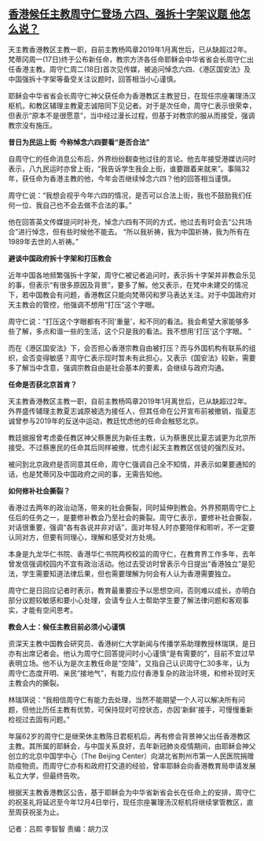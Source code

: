 <!--1621335629000-->
[香港候任主教周守仁登场  六四、强拆十字架议题  他怎么说？](https://www.rfa.org/mandarin/yataibaodao/gangtai/al-05182021070017.html)
------

<p><span style="font-weight: 400;">天主教香港教区主教一职，自前主教杨鸣章2019年1月离世后，已从缺超过2年。梵蒂冈周一(17日)终于公布新任命，教宗方济各任命耶稣会中华省省会长周守仁出任香港主教。周守仁周二(18日)首次见传媒，被追问悼念六四、《港区国安法》及中国强拆十字架等备受关注议题时，回答相当小心谨慎。</span></p><p><span style="font-weight: 400;">耶稣会中华省省会长周守仁神父获任命为香港教区主教翌日，在现任宗座署理汤汉枢机，和教区辅理主教夏志诚陪同下见记者。对于是次任命，周守仁表示很荣幸，但表示“原本不是很愿意”，当中经过漫长过程，但基于对教宗的服从而接受，强调教宗没有施压。</span></p><p><b>昔日为民运上街  今称悼念六四要看“是否合法”</b></p><p><span style="font-weight: 400;">自周守仁的任命消息公布后，外界纷纷翻查他过往的言论。他去年接受港媒访问时表示，八九民运时亦曾上街，“我告诉学生我会上街，谁要跟着来就来”。事隔32年，获任命为香港主教的他，今年会否继续悼念六四？他的回答相当谨慎。</span></p><p><span style="font-weight: 400;">周守仁说：“我想会视乎今年六四的情况，是否可以合法上街，我也不鼓励我们任何一位、我自己也不会去做不合法的事。”</span></p><p><span style="font-weight: 400;">他在回答英文传媒提问时补充，悼念六四有不同的方式，他过去有时会去“公共场合”进行悼念，但有些时候他不能去。 “所以我祈祷，我为中国祈祷，我为所有在1989年去世的人祈祷。”</span></p><p><b>避谈中国政府拆十字架和打压教会</b></p><p><span style="font-weight: 400;">近年中国各地频繁强拆十字架，周守仁被记者追问时，表示拆十字架并非教会乐见的事，但表示“有很多原因及背景”，要多了解。他又表示，在梵中未建交的情况下，若中国教会有问题，香港教区只能向梵蒂冈和罗马表达关注。对于中国政府对天主教会的管控，他强调不想用“打压”这个字眼。</span></p><p><span style="font-weight: 400;">周守仁说：“打压这个字眼都有不同'重量'，和不同的看法。我会希望大家能够多些了解，多点和谐一些的生活，这个只是我的看法。我不想用'打压'这个字眼。 ”</span></p><p><span style="font-weight: 400;">而在《港区国安法》下，会否担心香港宗教自由被打压？而与外国机构有联系的组织，会否变得敏感？周守仁表示现时暂未有此担心，又表示《国安法》较新，需要多了解当中含意，强调宗教自由是社会基本的要素，会继续与政府沟通。</span></p><p><b>任命是否获北京首肯？</b></p><p><span style="font-weight: 400;">天主教香港教区主教一职，自前主教杨鸣章2019年1月离世后，已从缺超过2年。外界盛传辅理主教夏志诚原被选为接任人，但其任命在公开宣布前被撤销，指夏志诚曾参与2019年的反送中运动，教廷忧虑他的任命会触怒北京。</span></p><p><span style="font-weight: 400;">教廷据报曾考虑委任教区神父蔡惠民为新任主教，认为蔡惠民比夏志诚更为北京所接受。不过蔡惠民的任命其后同样被撤，忧虑引起天主教教区信徒的强烈反对。</span></p><p></p><p><span style="font-weight: 400;">被问到北京政府是否同意其任命，周守仁强调自己全不知情，并表示如果要通知的话，也是梵蒂冈及中国政府之间的事，无需告知他。</span></p><p><b>如何修补社会撕裂？</b></p><p><span style="font-weight: 400;">香港过去两年的政治动荡，带来的社会撕裂，同时延伸到教会。外界预期周守仁上任后的任务之一，是要修补教会乃至社会的撕裂。周守仁表示，要修补社会撕裂，对话很重要，强调“各有各说并非对话”，面对年轻人时亦要陪伴和聆听，不一定要认同对方，但要有同理心，理解和感受对方处境。</span></p><p><span style="font-weight: 400;">本身是九龙华仁书院、香港华仁书院两校校监的周守仁，在教育界工作多年，去年曾发信强调校园内不宜有政治活动。他过去受访时曾表示今日提出“香港独立”是犯法，学生需要知道法律后果，但也需要理解为何会有人认为香港需要独立。</span></p><p><span style="font-weight: 400;">周守仁是日回应记者时表示，教育最重要应予以思想空间，否则难以成长，亦明白部分议题较敏感和要小心处理，会请专业人士帮助学生要了解法律问题和客观事实，才能有空间思考。</span></p><p><b>教会人士：候任主教目前必须小心谨慎</b></p><p><span style="font-weight: 400;">资深天主教中国教会研究员、香港树仁大学新闻与传播学系助理教授林瑞琪，是日亦有出席记者会。他认为周守仁回答提问时小心谨慎“是有需要的”，目前不宜过早表明立场。他不认为是次主教任命是“空降”，又指自己认识周守仁30多年，认为周守仁态度开明、亲民“接地气”，有能力应付香港复杂的政治环境，和修补现时天主教会内的撕裂。</span></p><p><span style="font-weight: 400;">林瑞琪说：“我相信周守仁有能力去处理，当然不能期望一个人可以解决所有问题，但他比历任主教有优势，可保持现时可控状态，亦因'新鲜'接手，可慢慢重新检视过去固有问题。”</span></p><p><span style="font-weight: 400;">年届62岁的周守仁是继荣休主教陈日君枢机后，再有修会背景神父出任香港教区主教。其所属的耶稣会，与中国关系良好，去年新冠肺炎疫情期间，由耶稣会神父创立的北京中国学中心（The Beijing Center）向湖北省荆州市第一人民医院捐赠防疫物资。而周守仁亦有和政府打交道的经验，曾率耶稣会向香港教育局申请发展私立大学，但最终告吹。</span></p><p><span style="font-weight: 400;">根据天主教香港教区公告，基于耶稣会为中华省新省会长在任命上的安排，周守仁的祝圣礼将延迟至今年12月4日举行，现任宗座署理汤汉枢机将继续掌管教区，直至周获祝圣为止。</span></p><p><span style="font-weight: 400;">记者：吕熙 李智智 责编：胡力汉</span></p>
